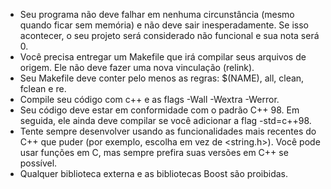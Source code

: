 * Seu programa não deve falhar em nenhuma circunstância (mesmo quando ficar sem memória) e não deve sair inesperadamente. Se isso acontecer, o seu projeto será considerado não funcional e sua nota será 0.
* Você precisa entregar um Makefile que irá compilar seus arquivos de origem. Ele não deve fazer uma nova vinculação (relink).
* Seu Makefile deve conter pelo menos as regras: $(NAME), all, clean, fclean e re.
* Compile seu código com c++ e as flags -Wall -Wextra -Werror.
* Seu código deve estar em conformidade com o padrão C++ 98. Em seguida, ele ainda deve compilar se você adicionar a flag -std=c++98.
* Tente sempre desenvolver usando as funcionalidades mais recentes do C++ que puder (por exemplo, escolha <cstring> em vez de <string.h>). Você pode usar funções em C, mas sempre prefira suas versões em C++ se possível.
* Qualquer biblioteca externa e as bibliotecas Boost são proibidas.

